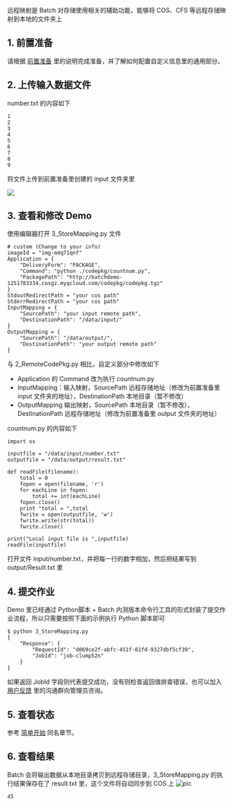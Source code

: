
远程映射是 Batch 对存储使用相关的辅助功能，能够将 COS、CFS 等远程存储映射到本地的文件夹上

## 1. 前置准备
请根据 [前置准备](https://cloud.tencent.com/document/product/599/10548) 里的说明完成准备，并了解如何配置自定义信息里的通用部分。

## 2. 上传输入数据文件
number.txt 的内容如下
```
1
2
3
4
5
6
7
8
9
```

将文件上传到前置准备里创建的 input 文件夹里

![](https://mc.qcloudimg.com/static/img/02738c821f14ed132fef76c466c79d08/COS_5.png)

## 3. 查看和修改 Demo
使用编辑器打开 3_StoreMapping.py 文件
```
# custom (Change to your info)
imageId = "img-m4q71qnf"
Application = {
    "DeliveryForm": "PACKAGE",
    "Command": "python ./codepkg/countnum.py",
    "PackagePath": "http://batchdemo-1251783334.cosgz.myqcloud.com/codepkg/codepkg.tgz"
}
StdoutRedirectPath = "your cos path"
StderrRedirectPath = "your cos path"
InputMapping = {
    "SourcePath": "your input remote path",
    "DestinationPath": "/data/input/"
}
OutputMapping = {
    "SourcePath": "/data/output/",
    "DestinationPath": "your output remote path"
}
```
与 2_RemoteCodePkg.py 相比，自定义部分中修改如下
* Application 的 Command 改为执行 countnum.py 
* InputMapping：输入映射，SourcePath 远程存储地址（修改为前置准备里 input 文件夹的地址），DestinationPath 本地目录（暂不修改）
* OutputMapping 输出映射，SourcePath 本地目录（暂不修改），DestinationPath 远程存储地址（修改为前置准备里 output 文件夹的地址）

countnum.py 的内容如下
```
import os

inputfile = "/data/input/number.txt"
outputfile = "/data/output/result.txt"

def readFile(filename):
    total = 0
    fopen = open(filename, 'r')
    for eachLine in fopen:
        total += int(eachLine)
    fopen.close()
    print "total = ",total
    fwrite = open(outputfile, 'w')
    fwrite.write(str(total))
    fwrite.close()

print("Local input file is ",inputfile)
readFile(inputfile)
```
打开文件 input/number.txt，并把每一行的数字相加，然后把结果写到 output/Result.txt 里

## 4. 提交作业
Demo 里已经通过 Python脚本 + Batch 内测版本命令行工具的形式封装了提交作业流程，所以只需要按照下面的示例执行 Python 脚本即可
```
$ python 3_StoreMapping.py
{
    "Response": {
        "RequestId": "d069ce2f-abfc-451f-81fd-9327dbf5cf39",
        "JobId": "job-clump52n"
    }
}
```

如果返回 JobId 字段则代表提交成功，没有则检查返回值排查错误，也可以加入 [用户反馈](https://cloud.tencent.com/document/product/599/10806) 里的沟通群向管理员咨询。

## 5. 查看状态
参考 [简单开始](https://cloud.tencent.com/document/product/599/10551) 同名章节。

## 6. 查看结果
Batch 会将输出数据从本地目录拷贝到远程存储目录，3_StoreMapping.py 的执行结果保存在了 result.txt 里，这个文件将自动同步到 COS 上
![pic](https://mc.qcloudimg.com/static/img/aee7138e589378eea48851dd1649b711/COS_6.png)
```
45
```
